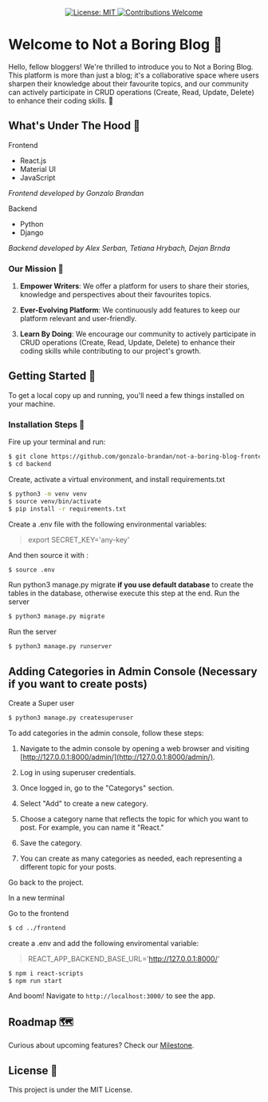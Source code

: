
<p align="center">
  <a href="https://github.com/not-a-boring-blog-frontend/vwc-site/blob/master/LICENSE">
    <img src="https://img.shields.io/badge/License-MIT-yellow.svg?style=flat-square" alt="License: MIT" />
  </a>
  <a href="https://github.com/not-a-boring-blog-frontend/vwc-site/blob/master/.github/contributing.md">
    <img src="https://img.shields.io/badge/contributions-welcome-orange.svg?style=flat-square" alt="Contributions Welcome" />
  </a>
</p>

# Welcome to Not a Boring Blog :tada:

Hello, fellow bloggers! We're thrilled to introduce you to Not a Boring Blog. This platform is more than just a blog; it's a collaborative space where users sharpen their knowledge about their favourite topics, and our community can actively participate in CRUD operations (Create, Read, Update, Delete) to enhance their coding skills.  🚀

## What's Under The Hood 🧰

Frontend
- React.js
- Material UI
- JavaScript

*Frontend developed by Gonzalo Brandan*

Backend

- Python
- Django

*Backend developed by Alex Serban, Tetiana Hrybach, Dejan Brnda*

### Our Mission :dart:

1. **Empower Writers**: We offer a platform for users to share their stories, knowledge and perspectives about their favourites topics.
  
2. **Ever-Evolving Platform**: We continuously add features to keep our platform relevant and user-friendly.
  
3. **Learn By Doing**: We encourage our community to actively participate in CRUD operations (Create, Read, Update, Delete) to enhance their coding skills while contributing to our project's growth.

## Getting Started 🚀

To get a local copy up and running, you'll need a few things installed on your machine.

### Installation Steps :wrench:

Fire up your terminal and run:

```sh
$ git clone https://github.com/gonzalo-brandan/not-a-boring-blog-frontend.git
$ cd backend
```

Create, activate a virtual environment, and install requirements.txt
```sh
$ python3 -m venv venv
$ source venv/bin/activate
$ pip install -r requirements.txt
```
Create a .env file with the following environmental variables:
> export SECRET_KEY='any-key'

And then source it with :
```sh
$ source .env
```


Run python3 manage.py migrate <b>if you use default database</b> to create the tables in the database, otherwise execute this step at the end. Run the server 
```sh
$ python3 manage.py migrate
```
Run the server
```sh
$ python3 manage.py runserver
```

## Adding Categories in Admin Console (Necessary if you want to create posts)

Create a Super user
```sh
$ python3 manage.py createsuperuser
```

To add categories in the admin console, follow these steps:

1. Navigate to the admin console by opening a web browser and visiting [http://127.0.0.1:8000/admin/](http://127.0.0.1:8000/admin/).

2. Log in using superuser credentials.

3. Once logged in, go to the "Categorys" section.

4. Select "Add" to create a new category.

5. Choose a category name that reflects the topic for which you want to post. For example, you can name it "React."

6. Save the category.

7. You can create as many categories as needed, each representing a different topic for your posts.


Go back to the project. 

In a new terminal

Go to the frontend
```sh
$ cd ../frontend
```

create a .env and add the following enviromental variable:
> REACT_APP_BACKEND_BASE_URL='http://127.0.0.1:8000/'


```sh
$ npm i react-scripts
$ npm run start
```

And boom! Navigate to `http://localhost:3000/` to see the app.

## Roadmap 🗺️

Curious about upcoming features? Check our [Milestone](https://github.com/gonzalo-brandan/not-a-boring-blog-frontend/milestones).

## License :scroll:

This project is under the MIT License.
